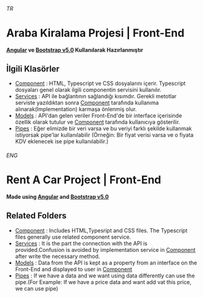 ###### TR
# Araba Kiralama Projesi | Front-End
**[Angular](https://angular.io/cli) ve [Bootstrap v5.0](https://getbootstrap.com/docs/5.0/getting-started/introduction/) Kullanılarak Hazırlanmıştır**
## İlgili Klasörler
- [Component](https://github.com/slayerprogrammer/RentACar-Angular/tree/master/src/app/component) : HTML, Typescript ve CSS dosyalarını içerir. Typescript dosyaları genel olarak ilgili componentin servisini kullanılır.
- [Services](https://github.com/slayerprogrammer/RentACar-Angular/tree/master/src/app/services) : API ile bağlantının sağlandığı kısımdır. Gerekli metotlar serviste yazıldıktan sonra  [Component](https://github.com/slayerprogrammer/RentACar-Angular/tree/master/src/app/component) tarafında kullanıma alınarak(Implementation) karmaşa önlenmiş olur.
- [Models](https://github.com/slayerprogrammer/RentACar-Angular/tree/master/src/app/models) : API'dan gelen veriler Front-End'de bir interface içerisinde özellik olarak tutulur ve [Component](https://github.com/slayerprogrammer/RentACar-Angular/tree/master/src/app/component) tarafında kullanıcıya gösterilir.
- [Pipes](https://github.com/slayerprogrammer/RentACar-Angular/tree/master/src/app/pipes) : Eğer elimizde bir veri varsa ve bu veriyi farklı şekilde kullanmak istiyorsak pipe'lar kullanılabilir (Örneğin: Bir fiyat verisi varsa ve o fiyata KDV eklenecek ise pipe kullanılabilir.)

###### ENG
# Rent A Car Project | Front-End
**Made using [Angular](https://angular.io/cli) and [Bootstrap v5.0](https://getbootstrap.com/docs/5.0/getting-started/introduction/)**
## Related Folders
- [Component](https://github.com/slayerprogrammer/RentACar-Angular/tree/master/src/app/component) : Includes HTML,Typesript and CSS files. The Typescript files generally use related component service.
- [Services](https://github.com/slayerprogrammer/RentACar-Angular/tree/master/src/app/services) : It is the part the connection with the API is provided.Confusion is avoided by implementation service in [Component](https://github.com/slayerprogrammer/RentACar-Angular/tree/master/src/app/component) after write the necessary method.
- [Models](https://github.com/slayerprogrammer/RentACar-Angular/tree/master/src/app/models) : Data from the API is kept as a property from an interface on the Front-End and displayed to user in [Component](https://github.com/slayerprogrammer/RentACar-Angular/tree/master/src/app/component)
- [Pipes](https://github.com/slayerprogrammer/RentACar-Angular/tree/master/src/app/pipes) : If we have a data and  we want using data differently can use the pipe.(For Example: If we have a price data and want add vat this price, we can use pipe)
